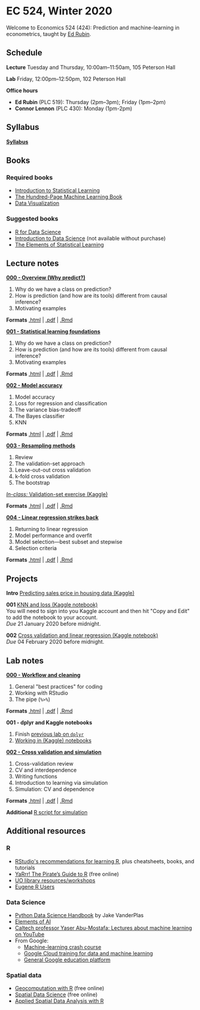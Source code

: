 # EC 524, Winter 2020

Welcome to Economics 524 (424): Prediction and machine-learning in econometrics, taught by [Ed Rubin](https://edrub.in).

## Schedule

**Lecture** Tuesday and Thursday, 10:00am–11:50am, 105 Peterson Hall

**Lab** Friday, 12:00pm–12:50pm, 102 Peterson Hall

**Office hours**

- **Ed Rubin** (PLC 519): Thursday (2pm–3pm); Friday (1pm–2pm)
- **Connor Lennon** (PLC 430): Monday (1pm-2pm)

## Syllabus

[**Syllabus**](https://raw.githack.com/edrubin/EC524W20/master/syllabus/syllabus.pdf)

## Books

### Required books

- [Introduction to Statistical Learning](https://www-bcf.usc.edu/~gareth/ISL/)
- [The Hundred-Page Machine Learning Book](http://themlbook.com/)
- [Data Visualization](https://socviz.co/)

### Suggested books

- [R for Data Science](https://r4ds.had.co.nz/)
- [Introduction to Data Science](https://www.springer.com/us/book/9783319500164) (not available without purchase)
- [The Elements of Statistical Learning](http://web.stanford.edu/~hastie/ElemStatLearn/)

## Lecture notes

[**000 - Overview (Why predict?)**](https://raw.githack.com/edrubin/EC524W20/master/lecture/000/000-slides.html)

1. Why do we have a class on prediction?
2. How is prediction (and how are its tools) different from causal inference?
3. Motivating examples

**Formats** [.html](https://raw.githack.com/edrubin/EC524W20/master/lecture/000/000-slides.html) | [.pdf](https://raw.githack.com/edrubin/EC524W20/master/lecture/000/000-slides.pdf) | [.Rmd](https://raw.githack.com/edrubin/EC524W20/master/lecture/000/000-slides.Rmd)

[**001 - Statistical learning foundations**](https://raw.githack.com/edrubin/EC524W20/master/lecture/001/001-slides.html)

1. Why do we have a class on prediction?
2. How is prediction (and how are its tools) different from causal inference?
3. Motivating examples

**Formats** [.html](https://raw.githack.com/edrubin/EC524W20/master/lecture/001/001-slides.html) | [.pdf](https://raw.githack.com/edrubin/EC524W20/master/lecture/001/001-slides.pdf) | [.Rmd](https://raw.githack.com/edrubin/EC524W20/master/lecture/001/001-slides.Rmd)

[**002 - Model accuracy**](https://raw.githack.com/edrubin/EC524W20/master/lecture/002/002-slides.html)

1. Model accuracy
1. Loss for regression and classification
1. The variance bias-tradeoff
1. The Bayes classifier
1. KNN

**Formats** [.html](https://raw.githack.com/edrubin/EC524W20/master/lecture/002/002-slides.html) | [.pdf](https://raw.githack.com/edrubin/EC524W20/master/lecture/002/002-slides.pdf) | [.Rmd](https://raw.githack.com/edrubin/EC524W20/master/lecture/002/002-slides.Rmd)

[**003 - Resampling methods**](https://raw.githack.com/edrubin/EC524W20/master/lecture/003/003-slides.html)

1. Review
1. The validation-set approach
1. Leave-out-out cross validation
1. k-fold cross validation
1. The bootstrap

[*In-class:* Validation-set exercise (Kaggle)](https://www.kaggle.com/edwardarubin/ec524-lecture-003/)

**Formats** [.html](https://raw.githack.com/edrubin/EC524W20/master/lecture/003/003-slides.html) | [.pdf](https://raw.githack.com/edrubin/EC524W20/master/lecture/003/003-slides.pdf) | [.Rmd](https://raw.githack.com/edrubin/EC524W20/master/lecture/003/003-slides.Rmd)

[**004 - Linear regression strikes back**](https://raw.githack.com/edrubin/EC524W20/master/lecture/004/004-slides.html)

1. Returning to linear regression
1. Model performance and overfit
1. Model selection—best subset and stepwise
1. Selection criteria

**Formats** [.html](https://raw.githack.com/edrubin/EC524W20/master/lecture/004/004-slides.html) | [.pdf](https://raw.githack.com/edrubin/EC524W20/master/lecture/004/004-slides.pdf) | [.Rmd](https://raw.githack.com/edrubin/EC524W20/master/lecture/004/004-slides.Rmd)

## Projects

**Intro** [Predicting sales price in housing data (Kaggle)](https://github.com/edrubin/EC524W20/tree/master/projects/kaggle-house-prices)

**001** [KNN and loss (Kaggle notebook)](https://www.kaggle.com/edwardarubin/ec524-knn-loss)
<br>
You will need to sign into you Kaggle account and then hit "Copy and Edit" to add the notebook to your account.
<br>
*Due* 21 January 2020 before midnight.

**002** [Cross validation and linear regression (Kaggle notebook)](https://www.kaggle.com/edwardarubin/ec524-cross-validation)
<br>
*Due* 04 February 2020 before midnight.

## Lab notes

[**000 - Workflow and cleaning**](https://raw.githack.com/edrubin/EC524W20/master/lab/000-cleaning/000-slides.html)

1. General "best practices" for coding
2. Working with RStudio
3. The pipe (`%>%`)

**Formats** [.html](https://raw.githack.com/edrubin/EC524W20/master/lab/000-cleaning/000-slides.html) | [.pdf](https://raw.githack.com/edrubin/EC524W20/master/lab/000-cleaning/000-slides.pdf) | [.Rmd](https://raw.githack.com/edrubin/EC524W20/master/lab/000-cleaning/000-slides.Rmd)

**001 - dplyr and Kaggle notebooks**

1. Finish [previous lab on `dplyr`](https://raw.githack.com/edrubin/EC524W20/master/lab/000-cleaning/000-slides.html#48)
2. [Working in (Kaggle) notebooks](https://www.kaggle.com/voodoojanus/ec524-jan-17-20)

[**002 - Cross validation and simulation**](https://raw.githack.com/edrubin/EC524W20/master/lab/002-resampling/002-slides.html)

1. Cross-validation review
1. CV and interdependence
1. Writing functions
1. Introduction to learning via simulation
1. Simulation: CV and dependence

**Formats** [.html](https://raw.githack.com/edrubin/EC524W20/master/lab/002-resampling/002-slides.html) | [.pdf](https://raw.githack.com/edrubin/EC524W20/master/lab/002-resampling/002-slides.pdf) | [.Rmd](https://raw.githack.com/edrubin/EC524W20/master/lab/002-resampling/002-slides.Rmd)

**Additional** [R script for simulation](https://raw.githack.com/edrubin/EC524W20/master/lab/002-resampling/cv-sim.R)

## Additional resources

### R

- [RStudio's recommendations for learning R](https://education.rstudio.com/learn/), plus cheatsheets, books, and tutorials
- [YaRrr! The Pirate’s Guide to R](https://bookdown.org/ndphillips/YaRrr/) (free online)
- [UO library resources/workshops](http://uoregon.libcal.com/calendar/dataservices/?cid=11979&t=g&d=0000-00-00&cal=11979,11173)
- [Eugene R Users](https://www.meetup.com/meetup-group-cwPiAlnB/)

### Data Science

- [Python Data Science Handbook](https://jakevdp.github.io/PythonDataScienceHandbook/) by Jake VanderPlas
- [Elements of AI](https://course.elementsofai.com/)
- [Caltech professor Yaser Abu-Mostafa: Lectures about machine learning on YouTube](https://www.youtube.com/user/caltech/search?query=Yaser+Abu-Mostafa)
- From Google:
  - [Machine-learning crash course](https://developers.google.com/machine-learning/crash-course/ml-intro)
  - [Google Cloud training for data and machine learning](https://cloud.google.com/training/data-ml)
  - [General Google education platform](https://ai.google/education/)

### Spatial data

- [Geocomputation with R](https://geocompr.robinlovelace.net) (free online)
- [Spatial Data Science](https://keen-swartz-3146c4.netlify.com) (free online)
- [Applied Spatial Data Analysis with R](https://asdar-book.org)
